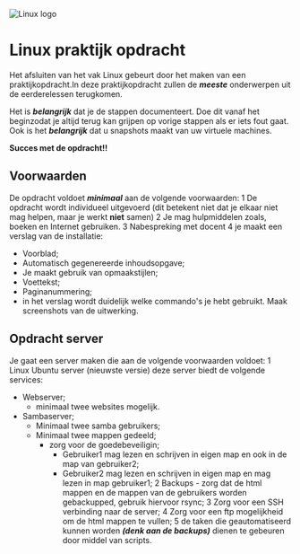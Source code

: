 ![Linux logo](https://www.putorius.net/wp-content/uploads/2019/01/tux.jpg "TUX")


# Linux praktijk opdracht

Het afsluiten van het vak Linux gebeurt door het maken van een praktijkopdracht.In deze praktijkopdracht zullen de  ***meeste*** onderwerpen uit de eerderelessen terugkomen.

Het is ***belangrijk*** dat je de stappen documenteert. Doe dit vanaf het beginzodat je altijd terug kan grijpen op vorige stappen als er iets fout gaat. Ook is het ***belangrijk*** dat u snapshots maakt van uw virtuele machines.

**Succes met de opdracht!!**

## Voorwaarden

De opdracht voldoet ***minimaal*** aan de volgende voorwaarden:
1 De opdracht wordt individueel uitgevoerd (dit betekent niet dat je elkaar niet mag helpen, maar je werkt **niet** samen)
2 Je mag hulpmiddelen zoals, boeken en Internet gebruiken.
3 Nabespreking met docent
4 je maakt een verslag van de installatie:
  * Voorblad;
  * Automatisch gegenereerde inhoudsopgave;
  * Je maakt gebruik van opmaakstijlen;
  * Voettekst;
  * Paginanummering;
  * in het verslag wordt duidelijk welke commando's je hebt gebruikt. Maak screenshots van de uitwerking.


## Opdracht server

Je gaat een server maken die aan de volgende voorwaarden voldoet:
1 Linux Ubuntu server (nieuwste versie) deze server biedt de volgende services:
  * Webserver;
    * minimaal twee websites mogelijk.
  * Sambaserver;
    * Minimaal twee samba gebruikers;
    * Minimaal twee mappen gedeeld;
      * zorg voor de goedebeveiligin;
        * Gebruiker1 mag lezen en schrijven in eigen map en ook in de map van gebruiker2;
        * Gebruiker2 mag lezen en schrijven in eigen map en mag lezen in map gebruiker1;
2 Backups - zorg dat de html mappen en de mappen van de gebruikers worden gebackupped, gebruik hiervoor rsync;
3 Zorg voor een SSH verbinding naar de server;
4 Zorg voor een ftp mogelijkheid om de html mappen te vullen;
5 de taken die geautomatiseerd kunnen worden ***(denk aan de backups)*** dienen te gebeuren door middel van scripts.
